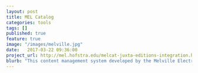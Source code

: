 ```yaml
---
layout: post
title: MEL Catalog
categories: tools
tags: []
published: true
feature: true
image: "/images/melville.jpg"
date:   2017-03-22 09:36:00
project_url: http://mel.hofstra.edu/melcat-juxta-editions-integration.html#melcat
blurb: "This content management system developed by the Melville Electronic Library enables editors to enter images, texts, and metadata related to Artworks, Persons, Places, Events, Texts, and (eventually) Maps."
---
```

